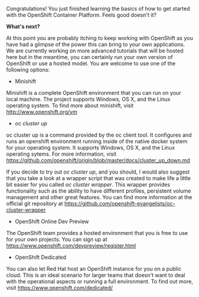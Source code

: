 Congratulations!  You just finished learning the basics of how to get started with the OpenShift Container Platform.  Feels good doesn't it?

**What's next?**

At this point you are probably itching to keep working with OpenShift as you have had a glimpse of the power this can bring to your own applications.  We are currently working on more advanced tutorials that will be hosted here but in the meantime, you can certainly run your own version of OpenShift or use a hosted model.  You are welcome to use one of the following options:

* Minishift

Minishift is a complete OpenShift environment that you can run on your local machine.  The project supports Windows, OS X, and the Linux operating system.  To find more about minishift, visit http://www.openshift.org/vm

* *oc cluster up*

oc cluster up is a command provided by the oc client tool.  It configures and runs an openshift environment running inside of the native docker system for your operating system.  It supports Windows, OS X, and the Linux operating sytems.  For more information, visit https://github.com/openshift/origin/blob/master/docs/cluster_up_down.md

If you decide to try out *oc cluster up*, and you should, I would also suggest that you take a look at a wrapper script that was created to make life a little bit easier for you called *oc cluster wrapper*.  This wrapper provides functionality such as the ability to have different profiles, persistent volume management and other great features.  You can find more information at the official git repository at https://github.com/openshift-evangelists/oc-cluster-wrapper


* OpenShift Online Dev Preview 

The OpenShift team provides a hosted environment that you is free to use for your own projects.  You can sign up at https://www.openshift.com/devpreview/register.html

* OpenShift Dedicated

You can also let Red Hat host an OpenShift instance for you on a public cloud.  This is an ideal scenario for larger teams that doesn't want to deal with the operational aspects or running a full environment.  To find out more, visit https://www.openshift.com/dedicated/

